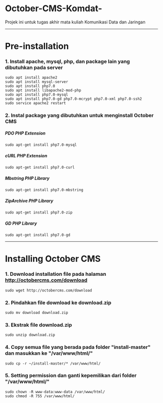 # October-CMS-Komdat-
Projek ini untuk tugas akhir mata kuliah Komunikasi Data dan Jaringan  
***

# Pre-installation
### 1. Install apache, mysql, php, dan package lain yang dibutuhkan pada server
```shell
sudo apt install apache2
sudo apt install mysql-server
sudo apt install php7.0
sudo apt install libapache2-mod-php
sudo apt install php7.0-mysql
sudo apt install php7.0-gd php7.0-mcrypt php7.0-xml php7.0-ssh2
sudo service apache2 restart
```  

### 2. Instal package yang dibutuhkan untuk menginstall **October CMS**
##### PDO PHP Extension
```shell
sudo apt-get install php7.0-mysql
```  

##### cURL PHP Extension
```shell
sudo apt-get install php7.0-curl
```  

##### Mbstring PHP Library
```shell
sudo apt-get install php7.0-mbstring
```

##### ZipArchive PHP Library
```shell
sudo apt-get install php7.0-zip
```

##### GD PHP Library 
```shell
sudo apt-get install php7.0-gd
```
***

# Installing October CMS
### 1. Download installation file pada halaman http://octobercms.com/download
```shell
sudo wget http://octobercms.com/download
```

### 2. Pindahkan file download ke download.zip
```shell
sudo mv download download.zip
```

### 3. Ekstrak file download.zip
```shell
sudo unzip download.zip
```

### 4. Copy semua file yang berada pada folder "install-master" dan masukkan ke "/var/www/html/"
```shell
sudo cp -r ~/install-master/* /var/www/html/
```

### 5. Setting permission dan ganti kepemilikan dari folder "/var/www/html/"
```shell
sudo chown -R www-data:www-data /var/www/html/
sudo chmod -R 755 /var/www/html/
```
